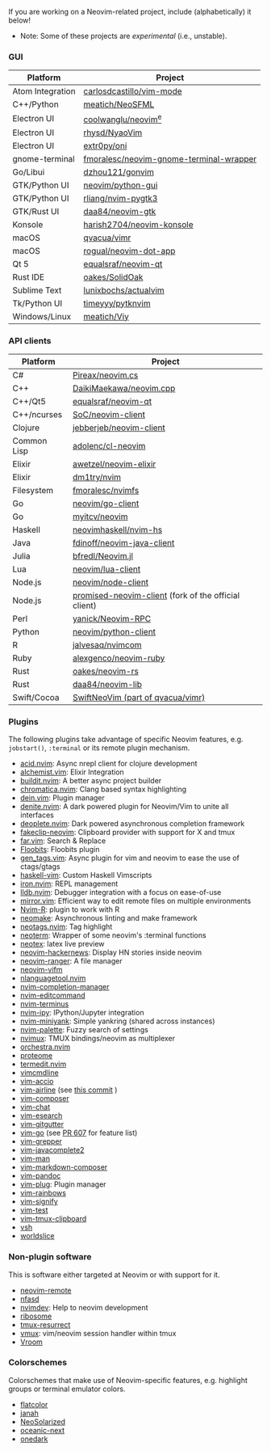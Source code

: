 If you are working on a Neovim-related project, include (alphabetically) it below!

- Note: Some of these projects are _experimental_ (i.e., unstable).

### GUI

| Platform         | Project                                                                 |
|------------------|-------------------------------------------------------------------------|
| Atom Integration | [carlosdcastillo/vim-mode](https://github.com/carlosdcastillo/vim-mode) |
| C++/Python       | [meatich/NeoSFML](https://github.com/meatich/NeoSFML)                   |
| Electron UI      | [coolwanglu/neovim<sup>e</sup>](https://github.com/coolwanglu/neovim-e) |
| Electron UI      | [rhysd/NyaoVim](https://github.com/rhysd/NyaoVim)                       |
| Electron UI      | [extr0py/oni](https://github.com/extr0py/oni)                           |
| gnome-terminal   | [fmoralesc/neovim-gnome-terminal-wrapper](https://github.com/fmoralesc/neovim-gnome-terminal-wrapper) |
| Go/Libui         | [dzhou121/gonvim](https://github.com/dzhou121/gonvim)                   |
| GTK/Python UI    | [neovim/python-gui](https://github.com/neovim/python-gui)               |
| GTK/Python UI    | [rliang/nvim-pygtk3](https://github.com/rliang/nvim-pygtk3)             |
| GTK/Rust UI      | [daa84/neovim-gtk](https://github.com/daa84/neovim-gtk)                 |
| Konsole          | [harish2704/neovim-konsole](https://github.com/harish2704/neovim-konsole) |
| macOS            | [qvacua/vimr](https://github.com/qvacua/vimr)                           |
| macOS            | [rogual/neovim-dot-app](https://github.com/rogual/neovim-dot-app)       |
| Qt 5             | [equalsraf/neovim-qt](https://github.com/equalsraf/neovim-qt)           |
| Rust IDE         | [oakes/SolidOak](https://github.com/oakes/SolidOak)                     |
| Sublime Text     | [lunixbochs/actualvim](https://github.com/lunixbochs/actualvim)         |
| Tk/Python UI     | [timeyyy/pytknvim](https://github.com/timeyyy/pytknvim)                 |
| Windows/Linux    | [meatich/Viy](https://github.com/meatich/Viy)                           |

### API clients

| Platform    | Project                                                                              |
|-------------|--------------------------------------------------------------------------------------|
| C#          | [Pireax/neovim.cs](https://github.com/Pireax/neovim.cs)                              |
| C++         | [DaikiMaekawa/neovim.cpp](https://github.com/DaikiMaekawa/neovim.cpp)                |
| C++/Qt5     | [equalsraf/neovim-qt](https://github.com/equalsraf/neovim-qt)                        |
| C++/ncurses | [SoC/neovim-client](https://github.com/splinterofchaos/neovim-cpp-client-experiment) |
| Clojure     | [jebberjeb/neovim-client](https://github.com/jebberjeb/neovim-client)                |
| Common Lisp | [adolenc/cl-neovim](https://github.com/adolenc/cl-neovim)                            |
| Elixir      | [awetzel/neovim-elixir](https://github.com/awetzel/neovim-elixir)                    |
| Elixir      | [dm1try/nvim](https://github.com/dm1try/nvim)                    |
| Filesystem  | [fmoralesc/nvimfs](https://github.com/fmoralesc/nvimfs)                              |
| Go          | [neovim/go-client](https://github.com/neovim/go-client)                              |
| Go          | [myitcv/neovim](https://github.com/myitcv/neovim)                                    |
| Haskell     | [neovimhaskell/nvim-hs](https://github.com/neovimhaskell/nvim-hs)                    |
| Java        | [fdinoff/neovim-java-client](https://github.com/fdinoff/neovim-java-client)          |
| Julia       | [bfredl/Neovim.jl](https://github.com/bfredl/Neovim.jl)                              |
| Lua         | [neovim/lua-client](https://github.com/neovim/lua-client)                            |
| Node.js     | [neovim/node-client](https://github.com/neovim/node-client)                          |
| Node.js     | [promised-neovim-client](https://github.com/rhysd/promised-neovim-client) (fork of the official client) |
| Perl        | [yanick/Neovim-RPC](https://github.com/yanick/Neovim-RPC)                            |
| Python      | [neovim/python-client](https://github.com/neovim/python-client)                      |
| R           | [jalvesaq/nvimcom](https://github.com/jalvesaq/nvimcom)                              |
| Ruby        | [alexgenco/neovim-ruby](https://github.com/alexgenco/neovim-ruby)                    |
| Rust        | [oakes/neovim-rs](https://github.com/oakes/neovim-rs)                                |
| Rust        | [daa84/neovim-lib](https://github.com/daa84/neovim-lib)                              |
| Swift/Cocoa | [SwiftNeoVim (part of qvacua/vimr)](https://github.com/qvacua/vimr/wiki/SwiftNeoVim-Framework) |

### Plugins

The following plugins take advantage of specific Neovim features, e.g. `jobstart()`, `:terminal` or its remote plugin mechanism.

- [acid.nvim](https://github.com/clojure-vim/acid.nvim): Async nrepl client for clojure development
- [alchemist.vim](https://github.com/slashmili/alchemist.vim): Elixir Integration
- [buildit.nvim](https://github.com/wbthomason/buildit.nvim): A better async project builder
- [chromatica.nvim](https://github.com/arakashic/chromatica.nvim): Clang based syntax highlighting
- [dein.vim](https://github.com/Shougo/dein.vim): Plugin manager
- [denite.nvim](https://github.com/Shougo/denite.nvim): A dark powered plugin for Neovim/Vim to unite all interfaces
- [deoplete.nvim](https://github.com/Shougo/deoplete.nvim): Dark powered asynchronous completion framework
- [fakeclip-neovim](https://github.com/cazador481/fakeclip.neovim): Clipboard provider with support for X and tmux
- [far.vim](https://github.com/brooth/far.vim): Search & Replace
- [Floobits](https://github.com/Floobits/floobits-neovim): Floobits plugin
- [gen_tags.vim](https://github.com/jsfaint/gen_tags.vim): Async plugin for vim and neovim to ease the use of ctags/gtags
- [haskell-vim](https://github.com/neovimhaskell/haskell-vim): Custom Haskell Vimscripts
- [iron.nvim](https://github.com/hkupty/iron.nvim): REPL management
- [lldb.nvim](https://github.com/critiqjo/lldb.nvim): Debugger integration with a focus on ease-of-use
- [mirror.vim](https://github.com/zenbro/mirror.vim): Efficient way to edit remote files on multiple environments
- [Nvim-R](https://github.com/jalvesaq/Nvim-R): plugin to work with R
- [neomake](https://github.com/benekastah/neomake): Asynchronous linting and make framework
- [neotags.nvim](https://github.com/c0r73x/neotags.nvim): Tag highlight
- [neoterm](https://github.com/kassio/neoterm): Wrapper of some neovim's :terminal functions
- [neotex](https://github.com/donRaphaco/neotex): latex live preview
- [neovim-hackernews](https://github.com/dpzmick/neovim-hackernews): Display HN stories inside neovim
- [neovim-ranger](https://github.com/airodactyl/neovim-ranger): A file manager
- [neovim-vifm](https://github.com/vifm/neovim-vifm)
- [nlanguagetool.nvim](https://github.com/fmoralesc/nlanguagetool.nvim)
- [nvim-completion-manager](https://github.com/roxma/nvim-completion-manager)
- [nvim-editcommand](https://github.com/brettanomyces/nvim-editcommand)
- [nvim-terminus](https://github.com/brettanomyces/nvim-terminus)
- [nvim-ipy](https://github.com/bfredl/nvim-ipy): IPython/Jupyter integration
- [nvim-miniyank](https://github.com/bfredl/nvim-miniyank): Simple yankring (shared across instances)
- [nvim-palette](https://github.com/teto/nvim-palette): Fuzzy search of settings
- [nvimux](https://github.com/hkupty/nvimux): TMUX bindings/neovim as multiplexer
- [orchestra.nvim](https://github.com/timeyyy/orchestra.nvim)
- [proteome](https://github.com/tek/proteome.nvim)
- [termedit.nvim](https://github.com/rliang/termedit.nvim)
- [vimcmdline](https://github.com/jalvesaq/vimcmdline)
- [vim-accio](https://github.com/pgdouyon/vim-accio)
- [vim-airline](https://github.com/vim-airline/vim-airline) (see [this commit](https://github.com/vim-airline/vim-airline/commit/ef3746d02266c4630e2658ad2302b266f53a0434) )
- [vim-composer](https://github.com/noahfrederick/vim-composer)
- [vim-chat](https://github.com/vim-chat/vim-chat)
- [vim-esearch](https://github.com/eugen0329/vim-esearch)
- [vim-gitgutter](https://github.com/airblade/vim-gitgutter)
- [vim-go](https://github.com/fatih/vim-go) (see [PR 607](https://github.com/fatih/vim-go/pull/607) for feature list)
- [vim-grepper](https://github.com/mhinz/vim-grepper)
- [vim-javacomplete2](https://github.com/artur-shaik/vim-javacomplete2)
- [vim-man](https://github.com/bruno-/vim-man)
- [vim-markdown-composer](https://github.com/euclio/vim-markdown-composer)
- [vim-pandoc](https://github.com/vim-pandoc/vim-pandoc)
- [vim-plug](https://github.com/junegunn/vim-plug): Plugin manager
- [vim-rainbows](https://github.com/nfischer/vim-rainbows)
- [vim-signify](https://github.com/mhinz/vim-signify)
- [vim-test](https://github.com/janko-m/vim-test)
- [vim-tmux-clipboard](https://github.com/roxma/vim-tmux-clipboard)
- [vsh](https://github.com/hardenedapple/vsh/)
- [worldslice](https://github.com/fmoralesc/worldslice)

### Non-plugin software

This is software either targeted at Neovim or with support for it.

- [neovim-remote](https://github.com/mhinz/neovim-remote)
- [nfasd](https://github.com/haifengkao/nfasd)
- [nvimdev](https://github.com/tweekmonster/nvimdev.nvim): Help to neovim development
- [ribosome](https://github.com/tek/ribosome)
- [tmux-resurrect](https://github.com/tmux-plugins/tmux-resurrect)
- [vmux](https://github.com/jceb/vmux): vim/neovim session handler within tmux
- [Vroom](https://github.com/google/vroom)

### Colorschemes

Colorschemes that make use of Neovim-specific features, e.g. highlight groups or terminal emulator colors.

- [flatcolor](https://github.com/MaxSt/FlatColor)
- [janah](https://github.com/mhinz/vim-janah)
- [NeoSolarized](https://github.com/iCyMind/NeoSolarized)
- [oceanic-next](https://github.com/mhartington/oceanic-next)
- [onedark](https://github.com/joshdick/onedark.vim)